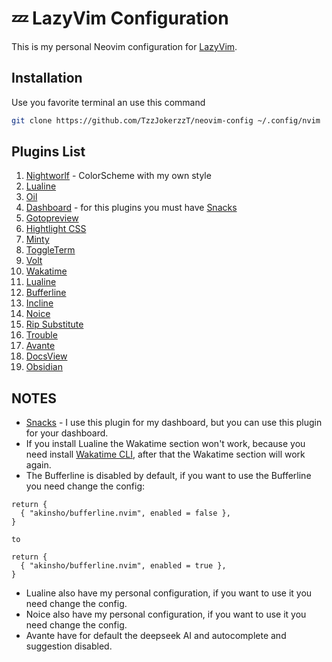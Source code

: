 # 💤 LazyVim Configuration

This is my personal Neovim configuration for [LazyVim](https://github.com/TzzJokerzzT/neovim-config).

## Installation

Use you favorite terminal an use this command

```bash
git clone https://github.com/TzzJokerzzT/neovim-config ~/.config/nvim
```

## Plugins List

1. [Nightworlf](https://github.com/ricardoraposo/nightwolf.nvim?tab=readme-ov-file) - ColorScheme with my own style
2. [Lualine](https://github.com/nvim-lualine/lualine.nvim?tab=readme-ov-file)
3. [Oil](https://github.com/stevearc/oil.nvim)
4. [Dashboard](https://github.com/folke/snacks.nvim/blob/main/docs/dashboard.md) - for this plugins you must have [Snacks](https://github.com/folke/snacks.nvim)
5. [Gotopreview](https://github.com/rmagatti/goto-preview)
6. [Hightlight CSS](https://github.com/princejoogie/tailwind-highlight.nvim)
7. [Minty](https://github.com/nvzone/minty)
8. [ToggleTerm](https://github.com/akinsho/toggleterm.nvim)
9. [Volt](https://github.com/FredrikAleksander/volt-nvim)
10. [Wakatime](https://github.com/wakatime/vim-wakatime)
11. [Lualine](https://github.com/nvim-lualine/lualine.nvim)
12. [Bufferline](https://github.com/akinsho/bufferline.nvim)
13. [Incline](https://github.com/b0o/incline.nvim)
14. [Noice](https://github.com/folke/noice.nvim)
15. [Rip Substitute](https://github.com/chrisgrieser/vim-rip-substitute)
16. [Trouble](https://github.com/folke/trouble.nvim)
17. [Avante](https://github.com/yetone/avante.nvim)
18. [DocsView](https://github.com/amrbashir/docs-view.nvim)
19. [Obsidian](https://github.com/epwalsh/obsidian.nvim)

## NOTES

- [Snacks](https://github.com/folke/snacks.nvim) - I use this plugin for my dashboard, but you can use this plugin for your dashboard.
- If you install Lualine the Wakatime section won't work, because you need install [Wakatime CLI](https://github.com/wakatime/vim-wakatime-cli), after that the Wakatime section will work again.
- The Bufferline is disabled by default, if you want to use the Bufferline you need change the config:

```
return {
  { "akinsho/bufferline.nvim", enabled = false },
}

to

return {
  { "akinsho/bufferline.nvim", enabled = true },
}
```

- Lualine also have my personal configuration, if you want to use it you need change the config.
- Noice also have my personal configuration, if you want to use it you need change the config.
- Avante have for default the deepseek AI and autocomplete and suggestion disabled.
